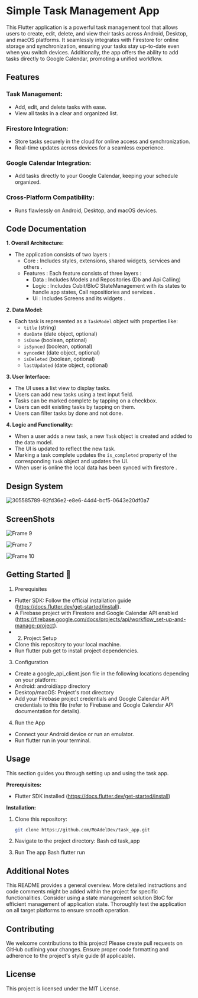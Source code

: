 # Simple Task Management App

This Flutter application is a powerful task management tool that allows users to create, edit, delete, and view their tasks across Android, Desktop, and macOS platforms. It seamlessly integrates with Firestore for online storage and synchronization, ensuring your tasks stay up-to-date even when you switch devices. Additionally, the app offers the ability to add tasks directly to Google Calendar, promoting a unified workflow.

## Features

### Task Management:
  - Add, edit, and delete tasks with ease.
  - View all tasks in a clear and organized list.
### Firestore Integration:
  - Store tasks securely in the cloud for online access and synchronization.
  - Real-time updates across devices for a seamless experience.
### Google Calendar Integration:
  - Add tasks directly to your Google Calendar, keeping your schedule organized.
### Cross-Platform Compatibility:
  - Runs flawlessly on Android, Desktop, and macOS devices.

## Code Documentation

**1. Overall Architecture:**

* The application consists of two layers :
    * Core : Includes styles, extensions, shared widgets, services and others .
    * Features : Each feature consists of three layers :
        * Data : Includes Models and Repositories (Db and Api Calling)
        * Logic : Includes Cubit/BloC StateManagement with its states to handle app states, Call repositiories and services .
        * Ui : Includes Screens and its widgets .
      
**2. Data Model:**

* Each task is represented as a `TaskModel` object with properties like:
    * `title` (string)
    * `dueDate` (date object, optional)
    * `isDone` (boolean, optional)
    * `isSynced` (boolean, optional)
    * `syncedAt` (date object, optional)
    * `isDeleted` (boolean, optional)
    * `lastUpdated` (date object, optional)

**3. User Interface:**

* The UI uses a list view to display tasks.
* Users can add new tasks using a text input field.
* Tasks can be marked complete by tapping on a checkbox.
* Users can edit existing tasks by tapping on them.
* Users can filter tasks by done and not done.

**4. Logic and Functionality:**

* When a user adds a new task, a new `Task` object is created and added to the data model.
* The UI is updated to reflect the new task.
* Marking a task complete updates the `is_completed` property of the corresponding `Task` object and updates the UI.
* When user is online the local data has been synced with firestore .

## Design System

![305585789-92fd36e2-e8e6-44d4-bcf5-0643e20df0a7](https://github.com/MoAdelDev/task_app/assets/57016916/c8ec7ebd-8a93-4ee0-a56b-14eb9b3771c9)

## ScreenShots

![Frame 9](https://github.com/MoAdelDev/task_app/assets/57016916/9bae50f3-5db9-4283-9db1-e0d0181c02e7)

![Frame 7](https://github.com/MoAdelDev/task_app/assets/57016916/0ed6acc0-980c-4e23-8ec2-444cff6e61cd)

![Frame 10](https://github.com/MoAdelDev/task_app/assets/57016916/a35d3978-8e92-4c98-b069-7f7d0131f8d9)

## Getting Started 🚀

1. Prerequisites

  - Flutter SDK: Follow the official installation guide (https://docs.flutter.dev/get-started/install).
  - A Firebase project with Firestore and Google Calendar API enabled (https://firebase.google.com/docs/projects/api/workflow_set-up-and-manage-project).
  - 2. Project Setup
  - Clone this repository to your local machine.
  - Run flutter pub get to install project dependencies.

3. Configuration

  - Create a google_api_client.json file in the following locations depending on your platform:
  - Android: android/app directory
  - Desktop/macOS: Project's root directory
  - Add your Firebase project credentials and Google Calendar API credentials to this file (refer to Firebase and Google Calendar API documentation for details).

4. Run the App

  - Connect your Android device or run an emulator.
  - Run flutter run in your terminal.

## Usage

This section guides you through setting up and using the task app.

**Prerequisites:**

- Flutter SDK installed (https://docs.flutter.dev/get-started/install)

**Installation:**

1. Clone this repository:

   ```bash
   git clone https://github.com/MoAdelDev/task_app.git

2. Navigate to the project directory:
   Bash
  cd task_app

3. Run The app
   Bash
   flutter run

## Additional Notes

This README provides a general overview. More detailed instructions and code comments might be added within the project for specific functionalities.
Consider using a state management solution BloC for efficient management of application state.
Thoroughly test the application on all target platforms to ensure smooth operation.

## Contributing

We welcome contributions to this project! Please create pull requests on GitHub outlining your changes. Ensure proper code formatting and adherence to the project's style guide (if applicable).

## License

This project is licensed under the MIT License.
